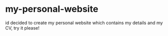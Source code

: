 # my-personal-website
id decided to create my personal website which contains my details and my CV, try it please!
